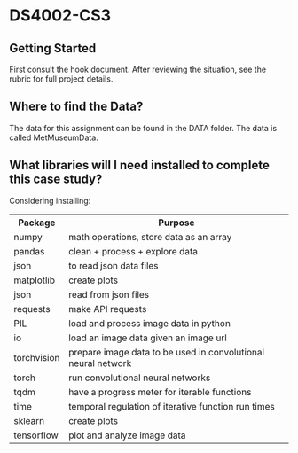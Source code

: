 # DS4002-CS3

## Getting Started
First consult the hook document. After reviewing the situation, see the rubric for full project details. 

## Where to find the Data?
The data for this assignment can be found in the DATA folder. The data is called MetMuseumData.

## What libraries will I need installed to complete this case study?
Considering installing:
 <table>
  <tr>
    <th>Package</th>
    <th>Purpose</th>
  </tr>
  <tr>
    <td>numpy</td>
    <td>math operations, store data as an array</td>
  </tr>
  <tr>
    <td>pandas</td>
    <td>clean + process + explore data</td>
  </tr>
   <tr>
    <td>json</td>
    <td>to read json data files</td>
  </tr>
   <tr>
    <td>matplotlib</td>
    <td>create plots</td>
  </tr>
   <tr>
    <td>json</td>
    <td>read from json files</td>
  </tr>
  <tr>
    <td>requests</td>
    <td>make API requests</td>
  </tr>
  <tr>
    <td>PIL</td>
    <td>load and process image data in python</td>
  </tr>
  <tr>
    <td>io</td>
    <td>load an image data given an image url</td>
  </tr>
  <tr>
    <td>torchvision</td>
    <td>prepare image data to be used in convolutional neural network</td>
  </tr>
  <tr>
    <td>torch</td>
    <td>run convolutional neural networks</td>
  </tr>
  <tr>
    <td>tqdm</td>
    <td>have a progress meter for iterable functions</td>
  </tr>
  <tr>
    <td>time</td>
    <td>temporal regulation of iterative function run times</td>
  </tr>
  <tr>
    <td>sklearn</td>
    <td>create plots</td>
  </tr>
  <tr>
    <td>tensorflow</td>
    <td>plot and analyze image data</td>
  </tr>
</table> 